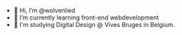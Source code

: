 - 👋 Hi, I’m @wolvenlied
- 🌱 I’m currently learning front-end webdevelopment
- 🏫 I'm studying Digital Design @ Vives Bruges in Belgium. 

<!---
wolvenlied/wolvenlied is a ✨ special ✨ repository because its `README.md` (this file) appears on your GitHub profile.
You can click the Preview link to take a look at your changes.
--->
